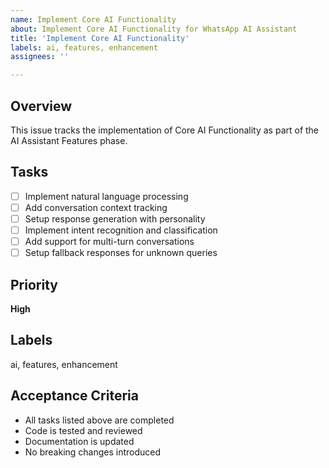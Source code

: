 ```yaml
---
name: Implement Core AI Functionality
about: Implement Core AI Functionality for WhatsApp AI Assistant
title: 'Implement Core AI Functionality'
labels: ai, features, enhancement
assignees: ''

---
```


## Overview
This issue tracks the implementation of Core AI Functionality as part of the AI Assistant Features phase.

## Tasks
- [ ] Implement natural language processing
- [ ] Add conversation context tracking
- [ ] Setup response generation with personality
- [ ] Implement intent recognition and classification
- [ ] Add support for multi-turn conversations
- [ ] Setup fallback responses for unknown queries

## Priority
**High**

## Labels
ai, features, enhancement

## Acceptance Criteria
- All tasks listed above are completed
- Code is tested and reviewed
- Documentation is updated
- No breaking changes introduced

